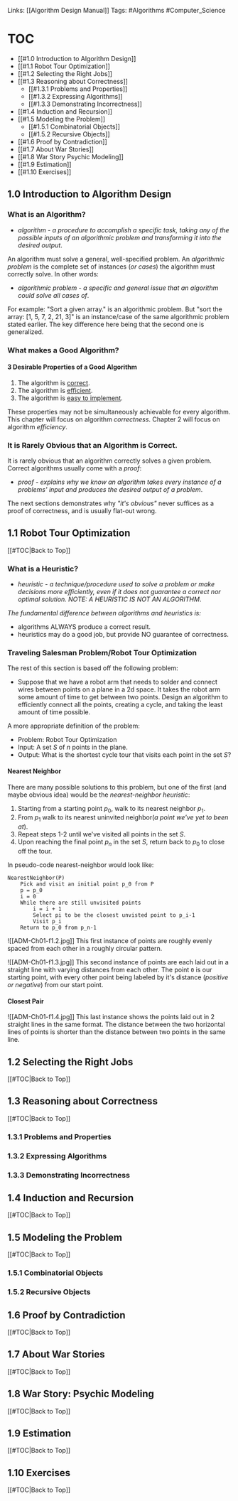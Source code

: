 Links: [[Algorithm Design Manual]]
Tags: #Algorithms #Computer_Science

# TOC
- [[#1.0 Introduction to Algorithm Design]]
- [[#1.1 Robot Tour Optimization]]
- [[#1.2 Selecting the Right Jobs]]
- [[#1.3 Reasoning about Correctness]]
	- [[#1.3.1 Problems and Properties]]
	- [[#1.3.2 Expressing Algorithms]]
	- [[#1.3.3 Demonstrating Incorrectness]]
- [[#1.4 Induction and Recursion]]
- [[#1.5 Modeling the Problem]]
	- [[#1.5.1 Combinatorial Objects]]
	- [[#1.5.2 Recursive Objects]]
- [[#1.6 Proof by Contradiction]]
- [[#1.7 About War Stories]]
- [[#1.8 War Story Psychic Modeling]]
- [[#1.9 Estimation]]
- [[#1.10 Exercises]]


## 1.0 Introduction to Algorithm Design

### What is an Algorithm?
- *algorithm* - <i>a procedure to accomplish a specific task, taking any of the possible inputs of an</i> *algorithmic problem* <i>and transforming it into the desired output</i>.

An algorithm must solve a general, well-specified problem. An *algorithmic problem* is the complete set of instances (<i>or cases</i>) the algorithm must correctly solve. In other words:
- *algorithmic problem* - <i>a specific and general issue that an algorithm could solve all cases of</i>.

For example: "Sort a given array." is an algorithmic problem. But "sort the array: [1, 5, 7, 2, 21, 3]" is an instance/case of the same algorithmic problem stated earlier. The key difference here being that the second one is generalized.

### What makes a Good Algorithm?
#### 3 Desirable Properties of a Good Algorithm
1. The algorithm is <u>correct</u>.
2. The algorithm is <u>efficient</u>.
3. The algorithm is <u>easy to implement</u>.

These properties may not be simultaneously achievable for every algorithm. This chapter will focus on algorithm <i>correctness</i>. Chapter 2 will focus on algorithm <i>efficiency</i>.

### It is Rarely Obvious that an Algorithm is Correct.
It is rarely obvious that an algorithm correctly solves a given problem. Correct algorithms usually come with a <i>proof</i>: 
- *proof* - <i>explains why we know an algorithm takes every instance of a problems' input and produces the desired output of a problem</i>.

The next sections demonstrates why <i>"it's obvious"</i> never suffices as a proof of correctness, and is usually flat-out wrong.


## 1.1 Robot Tour Optimization
[[#TOC|Back to Top]]

### What is a Heuristic?
- *heuristic* - <i>a technique/procedure used to solve a problem or make decisions more efficiently, even if it does not guarantee a correct nor optimal solution. NOTE: A HEURISTIC IS NOT AN ALGORITHM</i>.

*The fundamental difference between algorithms and heuristics is:*
- algorithms ALWAYS produce a correct result.
- heuristics may do a good job, but provide NO guarantee of correctness.

### Traveling Salesman Problem/Robot Tour Optimization
The rest of this section is based off the following problem:
- Suppose that we have a robot arm that needs to solder and connect wires between points on a plane in a 2d space. It takes the robot arm some amount of time to get between two points. Design an algorithm to efficiently connect all the points, creating a cycle, and taking the least amount of time possible.

A more appropriate definition of the problem:
- Problem: Robot Tour Optimization
- Input: A set $S$ of $n$ points in the plane.
- Output: What is the shortest cycle tour that visits each point in the set $S$?

#### Nearest Neighbor
There are many possible solutions to this problem, but one of the first (and maybe obvious idea) would be the <i>nearest-neighbor heuristic</i>:
1. Starting from a starting point $p_0$, walk to its nearest neighbor $p_1$.
2. From $p_1$ walk to its nearest uninvited neighbor(<i>a point we've yet to been at</i>).
3. Repeat steps $1$-$2$ until we've visited all points in the set $S$.
4. Upon reaching the final point $p_n$ in the set $S$, return back to $p_0$ to close off the tour.

In pseudo-code nearest-neighbor would look like:
```pseudo-code
NearestNeighbor(P)
	Pick and visit an initial point p_0 from P
	p = p_0
	i = 0
	While there are still unvisited points
		i = i + 1
		Select pi to be the closest unvisted point to p_i-1
		Visit p_i
	Return to p_0 from p_n-1
```

![[ADM-Ch01-f1.2.jpg]]
This first instance of points are roughly evenly spaced from each other in a roughly circular pattern.

![[ADM-Ch01-f1.3.jpg]]
This second instance of points are each laid out in a straight line with varying distances from each other. The point `0` is our starting point, with every other point being labeled by it's distance (<i>positive or negative</i>) from our start point.

#### Closest Pair

![[ADM-Ch01-f1.4.jpg]]
This last instance shows the points laid out in 2 straight lines in the same format. The distance between the two horizontal lines of points is shorter than the distance between two points in the same line.

## 1.2 Selecting the Right Jobs
[[#TOC|Back to Top]]


## 1.3 Reasoning about Correctness
[[#TOC|Back to Top]]

### 1.3.1 Problems and Properties

### 1.3.2 Expressing Algorithms

### 1.3.3 Demonstrating Incorrectness


## 1.4 Induction and Recursion
[[#TOC|Back to Top]]


## 1.5 Modeling the Problem
[[#TOC|Back to Top]]

### 1.5.1 Combinatorial Objects

### 1.5.2 Recursive Objects


## 1.6 Proof by Contradiction
[[#TOC|Back to Top]]


## 1.7 About War Stories
[[#TOC|Back to Top]]


## 1.8 War Story: Psychic Modeling
[[#TOC|Back to Top]]


## 1.9 Estimation
[[#TOC|Back to Top]]


## 1.10 Exercises
[[#TOC|Back to Top]]